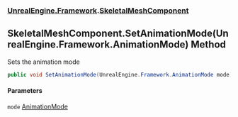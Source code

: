 ### [UnrealEngine.Framework](./UnrealEngine-Framework.md 'UnrealEngine.Framework').[SkeletalMeshComponent](./UnrealEngine-Framework-SkeletalMeshComponent.md 'UnrealEngine.Framework.SkeletalMeshComponent')
## SkeletalMeshComponent.SetAnimationMode(UnrealEngine.Framework.AnimationMode) Method
Sets the animation mode  
```csharp
public void SetAnimationMode(UnrealEngine.Framework.AnimationMode mode);
```
#### Parameters
<a name='UnrealEngine-Framework-SkeletalMeshComponent-SetAnimationMode(UnrealEngine-Framework-AnimationMode)-mode'></a>
`mode` [AnimationMode](./UnrealEngine-Framework-AnimationMode.md 'UnrealEngine.Framework.AnimationMode')  
  
